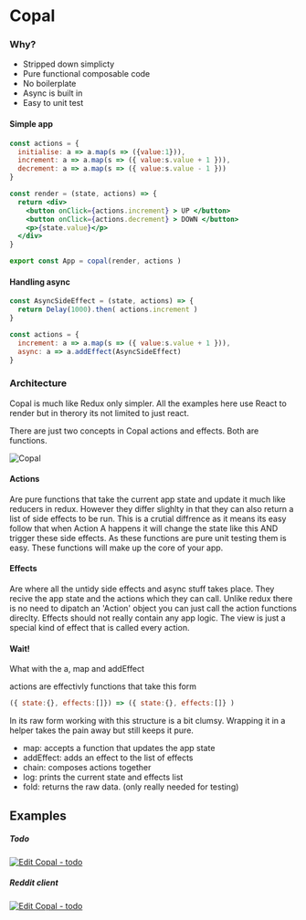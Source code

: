 # Copal

### Why?

* Stripped down simplicty
* Pure functional composable code
* No boilerplate
* Async is built in
* Easy to unit test

#### Simple app

```jsx
const actions = {
  initialise: a => a.map(s => ({value:1})),
  increment: a => a.map(s => ({ value:s.value + 1 })),
  decrement: a => a.map(s => ({ value:s.value - 1 }))
}

const render = (state, actions) => {
  return <div>
    <button onClick={actions.increment} > UP </button>
    <button onClick={actions.decrement} > DOWN </button>
    <p>{state.value}</p> 
  </div>
}

export const App = copal(render, actions )
```

#### Handling async

```jsx
const AsyncSideEffect = (state, actions) => {
  return Delay(1000).then( actions.increment )
}

const actions = {
  increment: a => a.map(s => ({ value:s.value + 1 })),
  async: a => a.addEffect(AsyncSideEffect)
}
```

### Architecture
Copal is much like Redux only simpler. All the examples here use React to render but in therory its not limited to just react.

There are just two concepts in Copal actions and effects. Both are functions.

![Copal](http://i.imgur.com/Ibyvi6A.png?3)

#### Actions

Are pure functions that take the current app state and update it much like reducers in redux. However they differ slighlty in that they can also return a list of side effects to be run. This is a crutial diffrence as it means its easy follow that when Action A happens it will change the state like this AND trigger these side effects. As these functions are pure unit testing them is easy. These functions will make up the core of your app.

#### Effects

Are where all the untidy side effects and async stuff takes place. They recive the app state and the actions which they can call. Unlike redux there is no need to dipatch an 'Action' object you can just call the action functions direclty. Effects should not really contain any app logic. The view is just a special kind of effect that is called every action.

#### Wait! 

What with the a, map and addEffect

actions are effectivly functions that take this form

```javascript
({ state:{}, effects:[]}) => ({ state:{}, effects:[]} )
```

In its raw form working with this structure is a bit clumsy. Wrapping it in a helper takes the pain away but still keeps it pure. 

- map: accepts a function that updates the app state
- addEffect: adds an effect to the list of effects
- chain: composes actions together
- log: prints the current state and effects list
- fold: returns the raw data. (only really needed for testing)




## Examples

##### Todo 
[![Edit Copal - todo](https://codesandbox.io/static/img/play-codesandbox.svg)](https://codesandbox.io/s/github/tjdavies/copal/tree/master/examples/todo)

##### Reddit client 
[![Edit Copal - todo](https://codesandbox.io/static/img/play-codesandbox.svg)](https://codesandbox.io/s/L9jl809yp)

